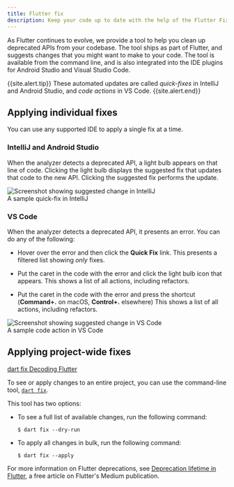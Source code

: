 ```yaml
---
title: Flutter fix
description: Keep your code up to date with the help of the Flutter Fix feature.
---
```


As Flutter continues to evolve, we provide a tool to help you clean up
deprecated APIs from your codebase. The tool ships as part of Flutter, and
suggests changes that you might want to make to your code. The tool is available
from the command line, and is also integrated into the IDE plugins for Android
Studio and Visual Studio Code.

{{site.alert.tip}}
  These automated updates are called _quick-fixes_ in IntelliJ and Android
  Studio, and _code actions_ in VS Code.
{{site.alert.end}}

## Applying individual fixes

You can use any supported IDE
to apply a single fix at a time.

### IntelliJ and Android Studio

When the analyzer detects a deprecated API,
a light bulb appears on that line of code.
Clicking the light bulb displays the suggested fix
that updates that code to the new API.
Clicking the suggested fix performs the update.

![Screenshot showing suggested change in IntelliJ]({{site.url}}/assets/images/docs/development/tools/flutter-fix-suggestion-intellij.png)<br>
A sample quick-fix in IntelliJ

### VS Code

When the analyzer detects a deprecated API,
it presents an error.
You can do any of the following:

* Hover over the error and then click the
  **Quick Fix** link.
  This presents a filtered list showing
  _only_ fixes.

* Put the caret in the code with the error and click
  the light bulb icon that appears.
  This shows a list of all actions, including
  refactors.

* Put the caret in the code with the error and
  press the shortcut
  (**Command+.** on macOS, **Control+.** elsewhere)
  This shows a list of all actions, including
  refactors.

![Screenshot showing suggested change in VS Code]({{site.url}}/assets/images/docs/development/tools/flutter-fix-suggestion-vscode.png)<br>
A sample code action in VS Code

## Applying project-wide fixes

[dart fix Decoding Flutter][]

To see or apply changes to an entire project,
you can use the command-line tool, [`dart fix`][].

This tool has two options:

* To see a full list of available changes, run
  the following command:

  ```terminal
  $ dart fix --dry-run
  ```

* To apply all changes in bulk, run the
  following command:

  ```terminal
  $ dart fix --apply
  ```

For more information on Flutter deprecations, see
[Deprecation lifetime in Flutter][], a free article
on Flutter's Medium publication.


[Deprecation lifetime in Flutter]: {{site.flutter-medium}}/deprecation-lifetime-in-flutter-e4d76ee738ad
[`dart fix`]: {{site.dart-site}}/tools/dart-fix
[dart fix Decoding Flutter]: {{yt-watch}}?v=OBIuSrg_Quo
